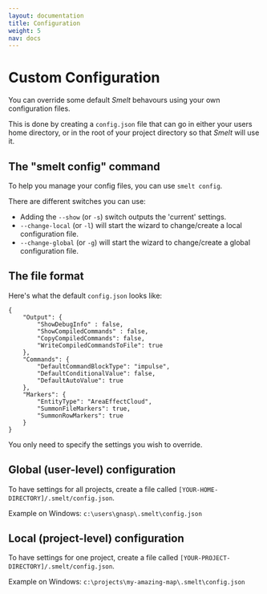 ```yaml
---
layout: documentation
title: Configuration
weight: 5
nav: docs
---
```



Custom Configuration
====================

You can override some default *Smelt* behavours using your own configuration files. 

This is done by creating a `config.json` file that can go in either your users home directory, or in the root of your project directory so that *Smelt* will use it.

The "smelt config" command
--------------------------

To help you manage your config files, you can use `smelt config`. 

There are different switches you can use:

* Adding the `--show` (or `-s`) switch outputs the 'current' settings.
* `--change-local` (or `-l`) will start the wizard to change/create a local configuration file.
* `--change-global` (or `-g`) will start the wizard to change/create a global configuration file.

The file format
---------------

Here's what the default `config.json` looks like:

    {
        "Output": {
            "ShowDebugInfo" : false,
            "ShowCompiledCommands" : false,
            "CopyCompiledCommands": false,
            "WriteCompiledCommandsToFile": true
        },
        "Commands": {
            "DefaultCommandBlockType": "impulse",
            "DefaultConditionalValue": false,
            "DefaultAutoValue": true
        },
        "Markers": {
            "EntityType": "AreaEffectCloud",
            "SummonFileMarkers": true,
            "SummonRowMarkers": true
        }
    }

You only need to specify the settings you wish to override.

**Global** (user-level) configuration
-------------------------------------

To have settings for all projects, create a file called `[YOUR-HOME-DIRECTORY]/.smelt/config.json`.

Example on Windows: `c:\users\gnasp\.smelt\config.json`

**Local** (project-level) configuration
---------------------------------------

To have settings for one project, create a file called `[YOUR-PROJECT-DIRECTORY]/.smelt/config.json`.

Example on Windows: `c:\projects\my-amazing-map\.smelt\config.json`

